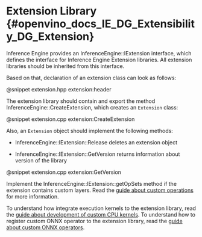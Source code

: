 # Extension Library {#openvino_docs_IE_DG_Extensibility_DG_Extension}

Inference Engine provides an InferenceEngine::IExtension interface, which defines the interface for Inference Engine Extension libraries.
All extension libraries should be inherited from this interface.

Based on that, declaration of an extension class can look as follows:

@snippet extension.hpp extension:header

The extension library should contain and export the method InferenceEngine::CreateExtension, which creates an `Extension` class:

@snippet extension.cpp extension:CreateExtension

Also, an `Extension` object should implement the following methods:

* InferenceEngine::IExtension::Release deletes an extension object

* InferenceEngine::IExtension::GetVersion returns information about version of the library

@snippet extension.cpp extension:GetVersion

Implement the  InferenceEngine::IExtension::getOpSets method if the extension contains custom layers. 
Read the [guide about custom operations](AddingNGraphOps.md) for more information.

To understand how integrate execution kernels to the extension library, read the [guide about development of custom CPU kernels](CPU_Kernel.md).
To understand how to register custom ONNX operator to the extension library, read the [guide about custom ONNX operators](Custom_ONNX_Ops.md).
